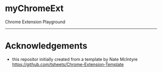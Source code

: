 # myChromeExt
Chrome Extension Playground


------
# Acknowledgements
* this repositor initially created from a template by Nate McIntyre https://github.com/tsheets/Chrome-Extension-Template
